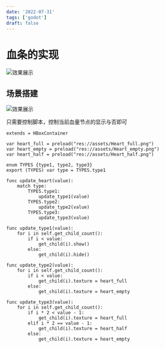 ```yaml
---
date: '2022-07-31'
tags: ['godot']
draft: false
---
```


# 血条的实现

<img src="https://cdn.ipfsscan.io/weibo/large/005ZoLfCgy1hqi5ex7m0aj30ja0dy76i.jpg" data-id="20240608190049" alt="效果展示" />

## 场景搭建

<img src="https://cdn.ipfsscan.io/weibo/large/005ZoLfCgy1hqi5f6o7lsj30yq0ce41p.jpg" data-id="20240608190104" alt="效果展示" />

只需要控制脚本，控制当前血量节点的显示与否即可

```godot
extends = HBoxContainer

var heart_full = preload("res://assets/Heart_full.png")
var heart_empty = preload("res://assets/Heart_empty.png")
var heart_half = preload("res://assets/Heart_half.png")

enum TYPES {type1, type2, type3}
export (TYPES) var type = TYPES.type1

func update_heart(value):
    match type:
        TYPES.type1:
            update_type1(value)
        TYPES.type2:
            update_type2(value)
        TYPES.type3:
            update_type3(value)
    
func update_type1(value):
    for i in self.get_child_count():
        if i < value:
            get_child(i).show()
        else:
            get_child(i).hide()

func update_type2(value):
    for i in self.get_child_count():
        if i < value:
            get_child(i).texture = heart_full
        else:
            get_child(i).texture = heart_empty

func update_type3(value):
    for i in self.get_child_count():
        if i * 2 < value - 1:
            get_child(i).texture = heart_full
        elif i * 2 == value - 1:
            get_child(i).texture = heart_half
        else:
            get_child(i).texture = heart_empty
```
